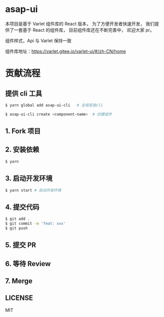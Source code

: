 # asap-ui

本项目是基于 Varlet 组件库的 React 版本，
为了方便开发者快速开发，
我们提供了一套基于 React 的组件库，
目前组件库还在不断完善中，
欢迎大家 pr。

组件样式，Api 与 Varlet 保持一致

组件库地址：https://varlet.gitee.io/varlet-ui/#/zh-CN/home

# 贡献流程

## 提供 cli 工具

```bash
$ yarn global add asap-ui-cli   # 全局安装cli
```

```bash
$ asap-ui-cli create <component-name>  # 创建组件
```

## 1. Fork 项目

## 2. 安装依赖

```bash
$ yarn
```

## 3. 启动开发环境

```bash
$ yarn start # 启动开发环境
```

## 4. 提交代码

```bash
$ git add .
$ git commit -m 'feat: xxx'
$ git push
```

## 5. 提交 PR

## 6. 等待 Review

## 7. Merge

## LICENSE

MIT
